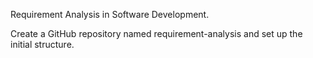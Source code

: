Requirement Analysis in Software Development.

Create a GitHub repository named requirement-analysis and set up the initial structure.

